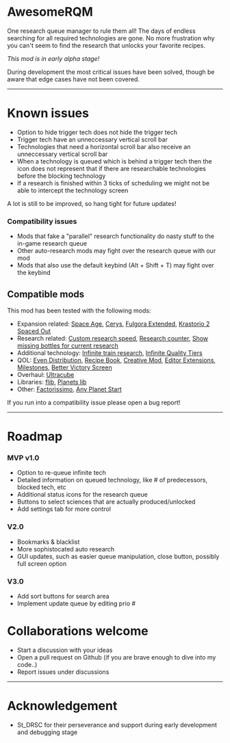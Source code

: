 # AwesomeRQM

One research queue manager to rule them all! The days of endless searching for all required technologies are gone. No more frustration why you can't seem to find the research that unlocks your favorite recipes.

_This mod is in early alpha stage!_

During development the most critical issues have been solved, though be aware that edge cases have not been covered.

---

# Known issues

-   Option to hide trigger tech does not hide the trigger tech
-   Trigger tech have an unneccessary vertical scroll bar
-   Technologies that need a horizontal scroll bar also receive an unneccessary vertical scroll bar
-   When a technology is queued which is behind a trigger tech then the icon does not represent that if there are researchable technologies before the blocking technology
-   If a research is finished within 3 ticks of scheduling we might not be able to intercept the technology screen

A lot is still to be improved, so hang tight for future updates!

### Compatibility issues

-   Mods that fake a "parallel" research functionality do nasty stuff to the in-game research queue
-   Other auto-research mods may fight over the research queue with our mod
-   Mods that also use the default keybind (Alt + Shift + T) may fight over the keybind

## Compatible mods

This mod has been tested with the following mods:

-   Expansion related: [Space Age](https://factorio.com/blog/post/fff-373), [Cerys](https://mods.factorio.com/mod/Cerys-Moon-of-Fulgora), [Fulgora Extended](https://mods.factorio.com/mod/fulgora-extended), [Krastorio 2 Spaced Out](https://mods.factorio.com/mod/Krastorio2-spaced-out)
-   Research related: [Custom research speed](https://mods.factorio.com/mod/customresearchspeed), [Research counter](https://mods.factorio.com/mod/research-counter-fixed), [Show missing bottles for current research](https://mods.factorio.com/mod/show-missing-bottles-for-current-research)
-   Additional technology: [Infinite train research](https://mods.factorio.com/mod/train_tech), [Infinite Quality Tiers](https://mods.factorio.com/mod/infinite-quality-tiers)
-   QOL: [Even Distribution](https://mods.factorio.com/mod/even-distribution), [Recipe Book](https://mods.factorio.com/mod/RecipeBook), [Creative Mod](https://mods.factorio.com/mod/creative-mod), [Editor Extensions](https://mods.factorio.com/mod/EditorExtensions), [Milestones](https://mods.factorio.com/mod/Milestones), [Better Victory Screen](https://mods.factorio.com/mod/better-victory-screen)
-   Overhaul: [Ultracube](https://mods.factorio.com/mod/Ultracube)
-   Libraries: [flib](https://mods.factorio.com/mod/flib), [Planets lib](https://mods.factorio.com/mod/PlanetsLib)
-   Other: [Factorissimo](https://mods.factorio.com/mod/factorissimo-2-notnotmelon), [Any Planet Start](https://mods.factorio.com/mod/any-planet-start)

If you run into a compatibility issue please open a bug report!

---

# Roadmap

### MVP v1.0

-   Option to re-queue infinite tech
-   Detailed information on queued technology, like # of predecessors, blocked tech, etc
-   Additional status icons for the research queue
-   Buttons to select sciences that are actually produced/unlocked
-   Add settings tab for more control

### V2.0

-   Bookmarks & blacklist
-   More sophistocated auto research
-   GUI updates, such as easier queue manipulation, close button, possibly full screen option

### V3.0

-   Add sort buttons for search area
-   Implement update queue by editing prio #

# Collaborations welcome

-   Start a discussion with your ideas
-   Open a pull request on Github (if you are brave enough to dive into my code..)
-   Report issues under discussions

---

# Acknowledgement

-   St_DRSC for their perseverance and support during early development and debugging stage
